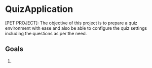 # QuizApplication
[PET PROJECT]:  The objective of this project is to prepare a quiz environment with ease and also be able to configure the quiz settings including the questions as per the need.

## Goals
1. 
